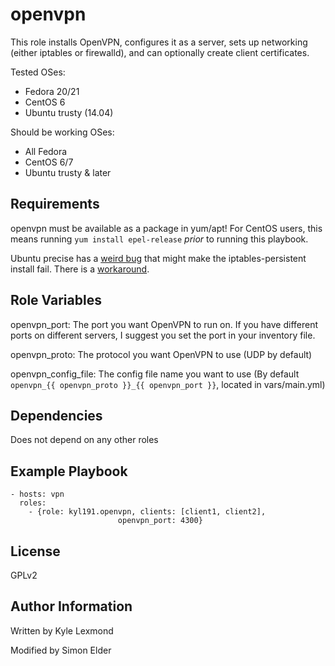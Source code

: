 openvpn
=========

This role installs OpenVPN, configures it as a server, sets up networking (either iptables or firewalld), and can optionally create client certificates.

Tested OSes:
- Fedora 20/21
- CentOS 6
- Ubuntu trusty (14.04)

Should be working OSes:
- All Fedora
- CentOS 6/7
- Ubuntu trusty & later


Requirements
------------

openvpn must be available as a package in yum/apt! For CentOS users, this means running `yum install epel-release` *prior* to running this playbook.

Ubuntu precise has a [weird bug](https://bugs.launchpad.net/ubuntu/+source/iptables-persistent/+bug/1002078) that might make the iptables-persistent install fail. There is a [workaround](https://forum.linode.com/viewtopic.php?p=58233#p58233).

Role Variables
--------------

openvpn_port: The port you want OpenVPN to run on.
If you have different ports on different servers, I suggest you set the port in your inventory file.

openvpn_proto: The protocol you want OpenVPN to use (UDP by default)

openvpn\_config\_file: The config file name you want to use (By default `openvpn_{{ openvpn_proto }}_{{ openvpn_port }}`, located in vars/main.yml)

Dependencies
------------

Does not depend on any other roles

Example Playbook
----------------

    - hosts: vpn
      roles:
        - {role: kyl191.openvpn, clients: [client1, client2],
                            openvpn_port: 4300}

License
-------

GPLv2

Author Information
------------------

Written by Kyle Lexmond


Modified by Simon Elder
